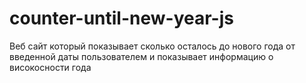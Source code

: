 # counter-until-new-year-js
Веб сайт который показывает сколько осталось до нового года от введенной даты пользователем и показывает информацию о високосности года
